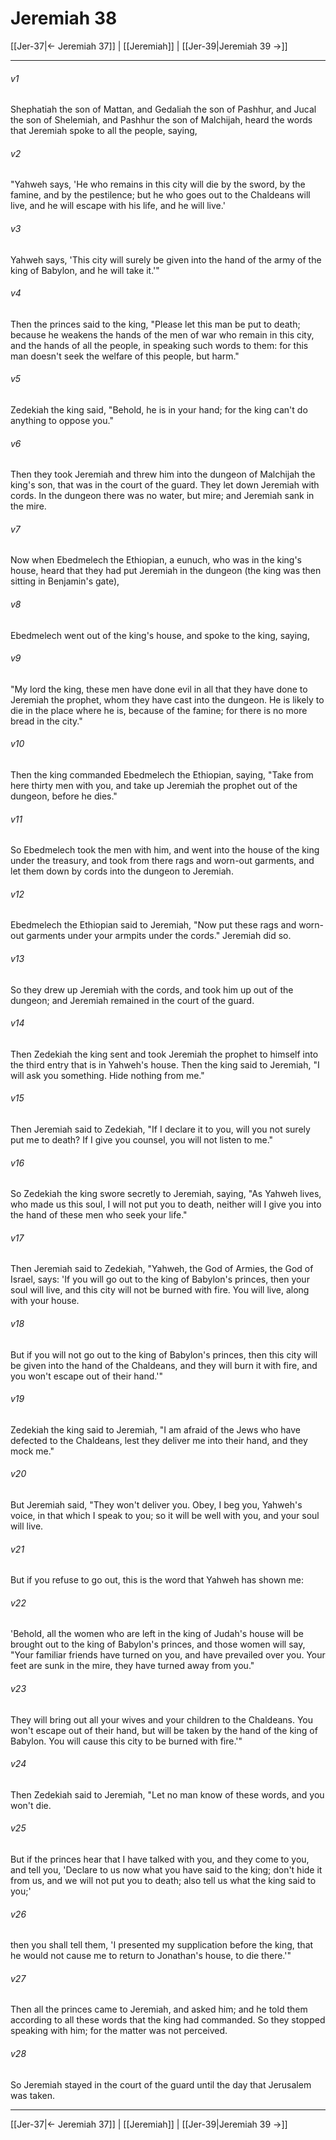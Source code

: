 # Jeremiah 38

[[Jer-37|← Jeremiah 37]] | [[Jeremiah]] | [[Jer-39|Jeremiah 39 →]]
***



###### v1 
Shephatiah the son of Mattan, and Gedaliah the son of Pashhur, and Jucal the son of Shelemiah, and Pashhur the son of Malchijah, heard the words that Jeremiah spoke to all the people, saying, 

###### v2 
"Yahweh says, 'He who remains in this city will die by the sword, by the famine, and by the pestilence; but he who goes out to the Chaldeans will live, and he will escape with his life, and he will live.' 

###### v3 
Yahweh says, 'This city will surely be given into the hand of the army of the king of Babylon, and he will take it.'" 

###### v4 
Then the princes said to the king, "Please let this man be put to death; because he weakens the hands of the men of war who remain in this city, and the hands of all the people, in speaking such words to them: for this man doesn't seek the welfare of this people, but harm." 

###### v5 
Zedekiah the king said, "Behold, he is in your hand; for the king can't do anything to oppose you." 

###### v6 
Then they took Jeremiah and threw him into the dungeon of Malchijah the king's son, that was in the court of the guard. They let down Jeremiah with cords. In the dungeon there was no water, but mire; and Jeremiah sank in the mire. 

###### v7 
Now when Ebedmelech the Ethiopian, a eunuch, who was in the king's house, heard that they had put Jeremiah in the dungeon (the king was then sitting in Benjamin's gate), 

###### v8 
Ebedmelech went out of the king's house, and spoke to the king, saying, 

###### v9 
"My lord the king, these men have done evil in all that they have done to Jeremiah the prophet, whom they have cast into the dungeon. He is likely to die in the place where he is, because of the famine; for there is no more bread in the city." 

###### v10 
Then the king commanded Ebedmelech the Ethiopian, saying, "Take from here thirty men with you, and take up Jeremiah the prophet out of the dungeon, before he dies." 

###### v11 
So Ebedmelech took the men with him, and went into the house of the king under the treasury, and took from there rags and worn-out garments, and let them down by cords into the dungeon to Jeremiah. 

###### v12 
Ebedmelech the Ethiopian said to Jeremiah, "Now put these rags and worn-out garments under your armpits under the cords." Jeremiah did so. 

###### v13 
So they drew up Jeremiah with the cords, and took him up out of the dungeon; and Jeremiah remained in the court of the guard. 

###### v14 
Then Zedekiah the king sent and took Jeremiah the prophet to himself into the third entry that is in Yahweh's house. Then the king said to Jeremiah, "I will ask you something. Hide nothing from me." 

###### v15 
Then Jeremiah said to Zedekiah, "If I declare it to you, will you not surely put me to death? If I give you counsel, you will not listen to me." 

###### v16 
So Zedekiah the king swore secretly to Jeremiah, saying, "As Yahweh lives, who made us this soul, I will not put you to death, neither will I give you into the hand of these men who seek your life." 

###### v17 
Then Jeremiah said to Zedekiah, "Yahweh, the God of Armies, the God of Israel, says: 'If you will go out to the king of Babylon's princes, then your soul will live, and this city will not be burned with fire. You will live, along with your house. 

###### v18 
But if you will not go out to the king of Babylon's princes, then this city will be given into the hand of the Chaldeans, and they will burn it with fire, and you won't escape out of their hand.'" 

###### v19 
Zedekiah the king said to Jeremiah, "I am afraid of the Jews who have defected to the Chaldeans, lest they deliver me into their hand, and they mock me." 

###### v20 
But Jeremiah said, "They won't deliver you. Obey, I beg you, Yahweh's voice, in that which I speak to you; so it will be well with you, and your soul will live. 

###### v21 
But if you refuse to go out, this is the word that Yahweh has shown me: 

###### v22 
'Behold, all the women who are left in the king of Judah's house will be brought out to the king of Babylon's princes, and those women will say, "Your familiar friends have turned on you, and have prevailed over you. Your feet are sunk in the mire, they have turned away from you." 

###### v23 
They will bring out all your wives and your children to the Chaldeans. You won't escape out of their hand, but will be taken by the hand of the king of Babylon. You will cause this city to be burned with fire.'" 

###### v24 
Then Zedekiah said to Jeremiah, "Let no man know of these words, and you won't die. 

###### v25 
But if the princes hear that I have talked with you, and they come to you, and tell you, 'Declare to us now what you have said to the king; don't hide it from us, and we will not put you to death; also tell us what the king said to you;' 

###### v26 
then you shall tell them, 'I presented my supplication before the king, that he would not cause me to return to Jonathan's house, to die there.'" 

###### v27 
Then all the princes came to Jeremiah, and asked him; and he told them according to all these words that the king had commanded. So they stopped speaking with him; for the matter was not perceived. 

###### v28 
So Jeremiah stayed in the court of the guard until the day that Jerusalem was taken.

***
[[Jer-37|← Jeremiah 37]] | [[Jeremiah]] | [[Jer-39|Jeremiah 39 →]]
